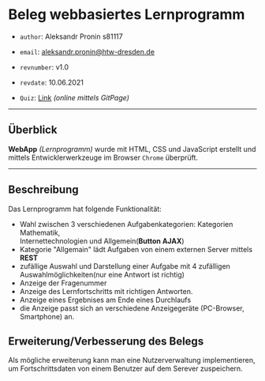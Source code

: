  # Beleg webbasiertes Lernprogramm
- `author`: Aleksandr Pronin s81117

- `email`: aleksandr.pronin@htw-dresden.de

- `revnumber`: v1.0

- `revdate`: 10.06.2021

- `Quiz`: [Link](https://alexandr-pronin.github.io/Beleg_Quiz/) _(online mittels GitPage)_



---

## Überblick

__WebApp__ _(Lernprogramm)_ wurde mit HTML, CSS und JavaScript erstellt und mittels Entwicklerwerkzeuge im Browser `Chrome` überprüft.

---
## Beschreibung

Das Lernprogramm hat folgende Funktionalität:
-  Wahl zwischen 3 verschiedenen Aufgabenkategorien: 
Kategorien Mathematik,  
Internettechnologien und Allgemein(__Button AJAX__)
- Kategorie "Allgemain" lädt Aufgaben von einem externen Server mittels __REST__
- zufällige Auswahl und Darstellung einer Aufgabe mit 4 zufälligen Auswahlmöglichkeiten(nur eine Antwort ist richtig)
- Anzeige der Fragenummer
- Anzeige des Lernfortschritts mit richtigen Antworten.
- Anzeige eines Ergebnises am Ende eines Durchlaufs
- die Anzeige passt sich an verschiedene Anzeigegeräte (PC-Browser, Smartphone) an.

## Erweiterung/Verbesserung des Belegs

Als mögliche erweiterung kann man eine Nutzerverwaltung implementieren, um Fortschrittsdaten von einem Benutzer auf dem Serever zuspeichern.
